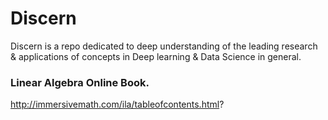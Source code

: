 # Discern
Discern is a repo dedicated to deep understanding of  the leading research &amp; applications of concepts in Deep learning &amp; Data Science in general. 

### Linear Algebra Online Book.
http://immersivemath.com/ila/tableofcontents.html?
